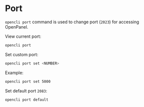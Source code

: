 # Port 

`opencli port` command is used to change port (`2023`) for accessing OpenPanel.

View current port:
```bash
opencli port
```

Set custom port:

```bash
opencli port set <NUMBER>
```
Example:
```bash
opencli port set 5000
```

Set default port `2083`:

```bash
opencli port default
```
